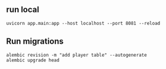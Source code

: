 ## run local
```
uvicorn app.main:app --host localhost --port 8081 --reload

```

## Run migrations
```
alembic revision -m "add player table" --autogenerate
alembic upgrade head

```

